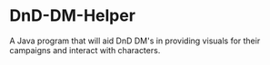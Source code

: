 # DnD-DM-Helper
A Java program that will aid DnD DM's in providing visuals for their campaigns and interact with characters.
